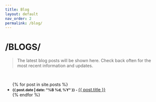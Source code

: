 ```yaml
---
title: Blog
layout: default
nav_order: 2
permalink: /blog/
---
```

<h1><b><b>/BLOGS/</b></b></h1>

> The latest blog posts will be shown here. Check back often for the most recent information and updates.

<br>

<ul>
  {% for post in site.posts %}
    <li>
      <b><small>{{ post.date | date: "%B %d, %Y" }} - </small></b>
      <a href="{{ post.url }}">{{ post.title }}</a>
    </li>
  {% endfor %}
</ul>